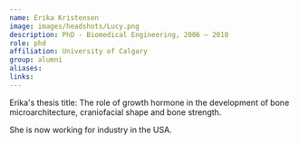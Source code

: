 ```yaml
---
name: Erika Kristensen
image: images/headshots/Lucy.png
description: PhD - Biomedical Engineering, 2006 – 2010
role: phd
affiliation: University of Calgary
group: alumni
aliases: 
links:
---
```


Erika's thesis title: The role of growth hormone in the development of bone microarchitecture, craniofacial shape and bone strength.

She is now working for industry in the USA.